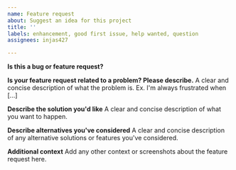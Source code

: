 ```yaml
---
name: Feature request
about: Suggest an idea for this project
title: ''
labels: enhancement, good first issue, help wanted, question
assignees: injas427

---
```


**Is this a bug or feature request?**



**Is your feature request related to a problem? Please describe.**
A clear and concise description of what the problem is. Ex. I'm always frustrated when [...]

**Describe the solution you'd like**
A clear and concise description of what you want to happen.

**Describe alternatives you've considered**
A clear and concise description of any alternative solutions or features you've considered.

**Additional context**
Add any other context or screenshots about the feature request here.
